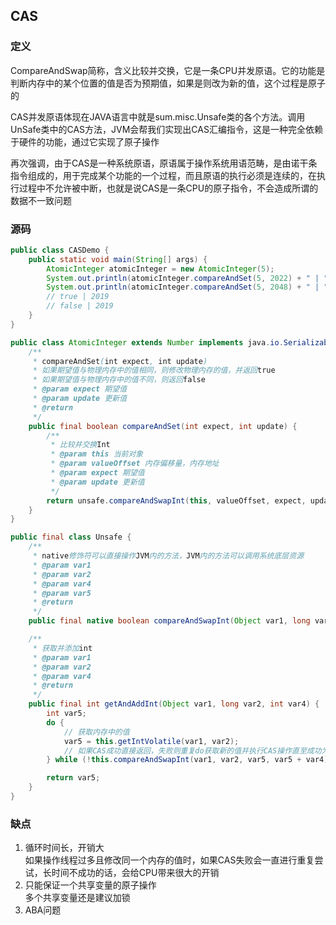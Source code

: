 ## CAS

### 定义

CompareAndSwap简称，含义比较并交换，它是一条CPU并发原语。它的功能是判断内存中的某个位置的值是否为预期值，如果是则改为新的值，这个过程是原子的

CAS并发原语体现在JAVA语言中就是sum.misc.Unsafe类的各个方法。调用UnSafe类中的CAS方法，JVM会帮我们实现出CAS汇编指令，这是一种完全依赖于硬件的功能，通过它实现了原子操作

再次强调，由于CAS是一种系统原语，原语属于操作系统用语范畴，是由诺干条指令组成的，用于完成某个功能的一个过程，而且原语的执行必须是连续的，在执行过程中不允许被中断，也就是说CAS是一条CPU的原子指令，不会造成所谓的数据不一致问题

### 源码

```java
public class CASDemo {
    public static void main(String[] args) {
        AtomicInteger atomicInteger = new AtomicInteger(5);
        System.out.println(atomicInteger.compareAndSet(5, 2022) + " | " + atomicInteger.get());
        System.out.println(atomicInteger.compareAndSet(5, 2048) + " | " + atomicInteger.get());
        // true | 2019
        // false | 2019
    }
}

public class AtomicInteger extends Number implements java.io.Serializable {
    /**
     * compareAndSet(int expect, int update)
     * 如果期望值与物理内存中的值相同，则修改物理内存的值，并返回true
     * 如果期望值与物理内存中的值不同，则返回false
     * @param expect 期望值
     * @param update 更新值
     * @return
     */
    public final boolean compareAndSet(int expect, int update) {
        /**
         * 比较并交换Int
         * @param this 当前对象
         * @param valueOffset 内存偏移量，内存地址
         * @param expect 期望值
         * @param update 更新值
         */
        return unsafe.compareAndSwapInt(this, valueOffset, expect, update);
    }
}

public final class Unsafe {
    /**
     * native修饰符可以直接操作JVM内的方法，JVM内的方法可以调用系统底层资源
     * @param var1
     * @param var2
     * @param var4
     * @param var5
     * @return
     */
    public final native boolean compareAndSwapInt(Object var1, long var2, int var4, int var5);

    /**
     * 获取并添加int
     * @param var1
     * @param var2
     * @param var4
     * @return
     */
    public final int getAndAddInt(Object var1, long var2, int var4) {
        int var5;
        do {
            // 获取内存中的值
            var5 = this.getIntVolatile(var1, var2);
            // 如果CAS成功直接返回，失败则重复do获取新的值并执行CAS操作直至成功为止
        } while (!this.compareAndSwapInt(var1, var2, var5, var5 + var4));

        return var5;
    }
}
```

### 缺点

1. 循环时间长，开销大  
    如果操作线程过多且修改同一个内存的值时，如果CAS失败会一直进行重复尝试，长时间不成功的话，会给CPU带来很大的开销
2. 只能保证一个共享变量的原子操作  
    多个共享变量还是建议加锁
3. ABA问题